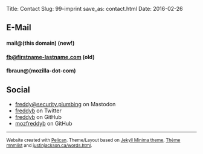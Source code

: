 Title: Contact
Slug: 99-imprint
save_as: contact.html
Date: 2016-02-26


## E-Mail
#### <span class='emailaddr' data-crypt="jfnkGaubcbunleufri)cb">mail@(this domain)</span> (new!)
#### <span class='emailaddr' data-crypt="aeGaubcbunl*eufri)dhj">fb@firstname-lastname.com</span> (old)


#### <span class='emailaddr' data-crypt="aeufriGjh}nkkf)dhj">fbraun@(mozilla-dot-com)</span>

## Social
* [freddy@security.plumbing](https://social.security.plumbing/@freddy) on Mastodon
* <a href="https://mobile.twitter.com/freddyb">freddyb</a> on Twitter
* <a href="https://github.com/freddyb">freddyb</a> on GitHub
* <a href="https://github.com/mozfreddyb">mozfreddyb</a> on GitHub

<script>window.addEventListener("load",function(){var c=document.querySelectorAll(".emailaddr");for(var f=0;f<c.length;f++){var b=c[f];var a=b.dataset.crypt;var d="";for(i=0;i<a.length;i++){d+=String.fromCharCode(a.charCodeAt(i)^7)}b.innerHTML="<a href='mailto:"+d+"'>"+d+"</a>"}});</script>


<hr>
<footer><small>Website created with <a href="http://blog.getpelican.com/">Pelican</a>. Theme/Layout based on <a href="https://github.com/jekyll/minima">Jekyll Minima theme</a>, <a href="http://mathieu.agopian.info/mnmlist/theme.html">Thème mnmlist</a> and <a href="http://justinjackson.ca/words.html">justinjackson.ca/words.html</a>.</small></footer>
